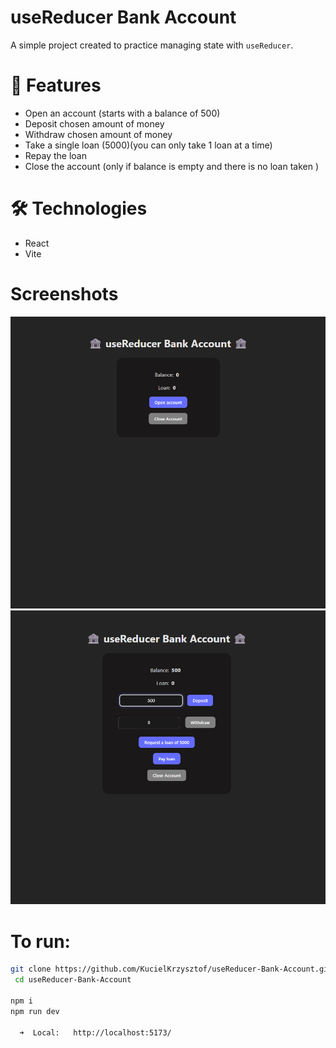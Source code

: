 # useReducer Bank Account

A simple project created to practice managing state with `useReducer`.

# 🧩 Features

- Open an account (starts with a balance of 500)
- Deposit chosen amount of money
- Withdraw chosen amount of money
- Take a single loan (5000)(you can only take 1 loan at a time)
- Repay the loan
- Close the account (only if balance is empty and there is no loan taken )

# 🛠 Technologies

- React
- Vite

# Screenshots

![main](./screens/1.png)
![main](./screens/2.png)

# To run:

```bash
git clone https://github.com/KucielKrzysztof/useReducer-Bank-Account.git
 cd useReducer-Bank-Account

npm i
npm run dev

  ➜  Local:   http://localhost:5173/
```
